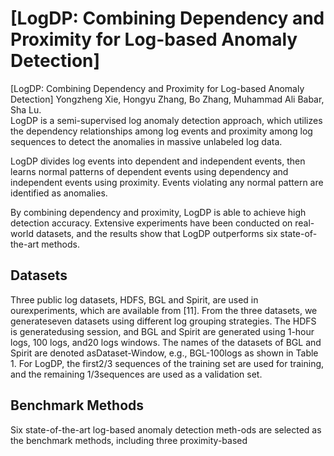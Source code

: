 # [LogDP: Combining Dependency and Proximity for Log-based Anomaly Detection]
[LogDP: Combining Dependency and Proximity for Log-based Anomaly Detection]
Yongzheng Xie, Hongyu Zhang, Bo Zhang, Muhammad Ali Babar, Sha Lu.<br> 
LogDP is a semi-supervised log anomaly detection approach, which utilizes the dependency relationships among log events and proximity among log sequences to detect the anomalies in massive unlabeled log data. 

LogDP divides log events into dependent and independent events, then learns normal patterns of dependent events using dependency and independent events using proximity. Events violating any normal pattern are identified as anomalies. 

By combining dependency and proximity, LogDP is able to achieve high detection accuracy. Extensive experiments have been conducted on real-world datasets, and the results show that LogDP outperforms six state-of-the-art methods.

## Datasets

Three public log datasets, HDFS, BGL and Spirit, are used in ourexperiments, which are available from [11]. From the three datasets, we generateseven datasets using different log grouping strategies. The HDFS is generatedusing session, and BGL and Spirit are generated using 1-hour logs, 100 logs, and20 logs windows. The names of the datasets of BGL and Spirit are denoted asDataset-Window, e.g., BGL-100logs as shown in Table 1. For LogDP, the first2/3 sequences of the training set are used for training, and the remaining 1/3sequences are used as a validation set.

## Benchmark Methods

Six state-of-the-art log-based anomaly detection meth-ods  are  selected  as  the  benchmark  methods,  including  three  proximity-based
